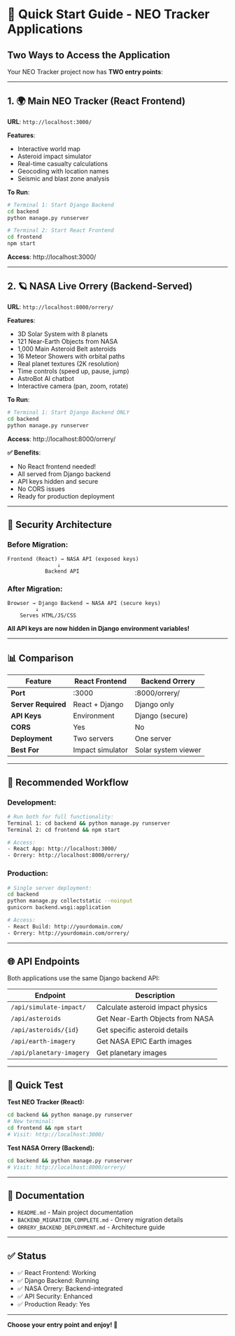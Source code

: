 # 🚀 Quick Start Guide - NEO Tracker Applications

## Two Ways to Access the Application

Your NEO Tracker project now has **TWO entry points**:

---

## 1. 🌍 Main NEO Tracker (React Frontend)

**URL**: `http://localhost:3000/`

**Features**:
- Interactive world map
- Asteroid impact simulator
- Real-time casualty calculations
- Geocoding with location names
- Seismic and blast zone analysis

**To Run**:
```bash
# Terminal 1: Start Django Backend
cd backend
python manage.py runserver

# Terminal 2: Start React Frontend  
cd frontend
npm start
```

**Access**: http://localhost:3000/

---

## 2. 🪐 NASA Live Orrery (Backend-Served)

**URL**: `http://localhost:8000/orrery/`

**Features**:
- 3D Solar System with 8 planets
- 121 Near-Earth Objects from NASA
- 1,000 Main Asteroid Belt asteroids
- 16 Meteor Showers with orbital paths
- Real planet textures (2K resolution)
- Time controls (speed up, pause, jump)
- AstroBot AI chatbot
- Interactive camera (pan, zoom, rotate)

**To Run**:
```bash
# Terminal 1: Start Django Backend ONLY
cd backend
python manage.py runserver
```

**Access**: http://localhost:8000/orrery/

**✅ Benefits**:
- No React frontend needed!
- All served from Django backend
- API keys hidden and secure
- No CORS issues
- Ready for production deployment

---

## 🔐 Security Architecture

### Before Migration:
```
Frontend (React) → NASA API (exposed keys)
                ↓
            Backend API
```

### After Migration:
```
Browser → Django Backend → NASA API (secure keys)
         ↓
    Serves HTML/JS/CSS
```

**All API keys are now hidden in Django environment variables!**

---

## 📊 Comparison

| Feature | React Frontend | Backend Orrery |
|---------|---------------|----------------|
| **Port** | :3000 | :8000/orrery/ |
| **Server Required** | React + Django | Django only |
| **API Keys** | Environment | Django (secure) |
| **CORS** | Yes | No |
| **Deployment** | Two servers | One server |
| **Best For** | Impact simulator | Solar system viewer |

---

## 🎯 Recommended Workflow

### Development:
```bash
# Run both for full functionality:
Terminal 1: cd backend && python manage.py runserver
Terminal 2: cd frontend && npm start

# Access:
- React App: http://localhost:3000/
- Orrery: http://localhost:8000/orrery/
```

### Production:
```bash
# Single server deployment:
cd backend
python manage.py collectstatic --noinput
gunicorn backend.wsgi:application

# Access:
- React Build: http://yourdomain.com/
- Orrery: http://yourdomain.com/orrery/
```

---

## 🌐 API Endpoints

Both applications use the same Django backend API:

| Endpoint | Description |
|----------|-------------|
| `/api/simulate-impact/` | Calculate asteroid impact physics |
| `/api/asteroids` | Get Near-Earth Objects from NASA |
| `/api/asteroids/{id}` | Get specific asteroid details |
| `/api/earth-imagery` | Get NASA EPIC Earth images |
| `/api/planetary-imagery` | Get planetary images |

---

## 🚀 Quick Test

**Test NEO Tracker (React):**
```bash
cd backend && python manage.py runserver
# New terminal:
cd frontend && npm start
# Visit: http://localhost:3000/
```

**Test NASA Orrery (Backend):**
```bash
cd backend && python manage.py runserver
# Visit: http://localhost:8000/orrery/
```

---

## 📖 Documentation

- `README.md` - Main project documentation
- `BACKEND_MIGRATION_COMPLETE.md` - Orrery migration details
- `ORRERY_BACKEND_DEPLOYMENT.md` - Architecture guide

---

## ✅ Status

- ✅ React Frontend: Working
- ✅ Django Backend: Running
- ✅ NASA Orrery: Backend-integrated
- ✅ API Security: Enhanced
- ✅ Production Ready: Yes

---

**Choose your entry point and enjoy! 🎉**
